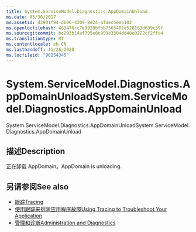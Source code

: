 ```yaml
---
title: System.ServiceModel.Diagnostics.AppDomainUnload
ms.date: 03/30/2017
ms.assetid: d3901f94-db06-4309-8e24-afdec5eeb102
ms.openlocfilehash: 463476cc7e9928bfbb7565401a528163d639c59f
ms.sourcegitcommit: bc293b14af795e0e999e3304dd40c0222cf2ffe4
ms.translationtype: MT
ms.contentlocale: zh-CN
ms.lasthandoff: 11/26/2020
ms.locfileid: "96254345"
---
```

# <a name="systemservicemodeldiagnosticsappdomainunload"></a><span data-ttu-id="90649-102">System.ServiceModel.Diagnostics.AppDomainUnload</span><span class="sxs-lookup"><span data-stu-id="90649-102">System.ServiceModel.Diagnostics.AppDomainUnload</span></span>

<span data-ttu-id="90649-103">System.ServiceModel.Diagnostics.AppDomainUnload</span><span class="sxs-lookup"><span data-stu-id="90649-103">System.ServiceModel.Diagnostics.AppDomainUnload</span></span>  
  
## <a name="description"></a><span data-ttu-id="90649-104">描述</span><span class="sxs-lookup"><span data-stu-id="90649-104">Description</span></span>  

 <span data-ttu-id="90649-105">正在卸载 AppDomain。</span><span class="sxs-lookup"><span data-stu-id="90649-105">AppDomain is unloading.</span></span>  
  
## <a name="see-also"></a><span data-ttu-id="90649-106">另请参阅</span><span class="sxs-lookup"><span data-stu-id="90649-106">See also</span></span>

- [<span data-ttu-id="90649-107">跟踪</span><span class="sxs-lookup"><span data-stu-id="90649-107">Tracing</span></span>](index.md)
- [<span data-ttu-id="90649-108">使用跟踪来排除应用程序故障</span><span class="sxs-lookup"><span data-stu-id="90649-108">Using Tracing to Troubleshoot Your Application</span></span>](using-tracing-to-troubleshoot-your-application.md)
- [<span data-ttu-id="90649-109">管理和诊断</span><span class="sxs-lookup"><span data-stu-id="90649-109">Administration and Diagnostics</span></span>](../index.md)
